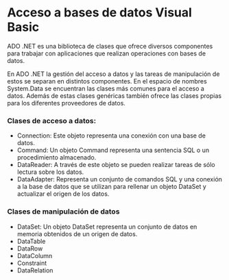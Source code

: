 <h1>Acceso a bases de datos Visual Basic</h1>
<p>ADO .NET es una biblioteca de clases que ofrece diversos componentes para trabajar con aplicaciones que realizan operaciones con bases de datos.</p>
<p>En ADO .NET la gestión del acceso a datos y las tareas de manipulación de estos se separan en distintos componentes. En el espacio de nombres System.Data se encuentran las clases más comunes para el acceso a datos. Además de estas clases genéricas también ofrece las clases propias para los diferentes proveedores de datos.</p>
<h3><strong>Clases de acceso a datos:</strong> </h3>
<ul>
  <li>Connection: Este objeto representa una conexión con una base de datos.</li>
  <li>Command: Un objeto Command representa una sentencia SQL o un procedimiento almacenado.</li>
  <li>DataReader: A través de este objeto se pueden realizar tareas de sólo lectura sobre los datos.</li>
  <li>DataAdapter: Representa un conjunto de comandos SQL y una conexión a la base de datos que se utilizan para rellenar un objeto DataSet y actualizar el origen de los datos.</li>
</ul>
<h3><strong>Clases de manipulación de datos</strong></h3>
<ul>
<li>DataSet: Un objeto DataSet representa un conjunto de datos en memoria obtenidos de un origen de datos.</li>
  <li>DataTable</li>
  <li>DataRow</li>
  <li>DataColumn</li>
  <li>Constraint</li>
  <li>DataRelation</li>
</ul>
